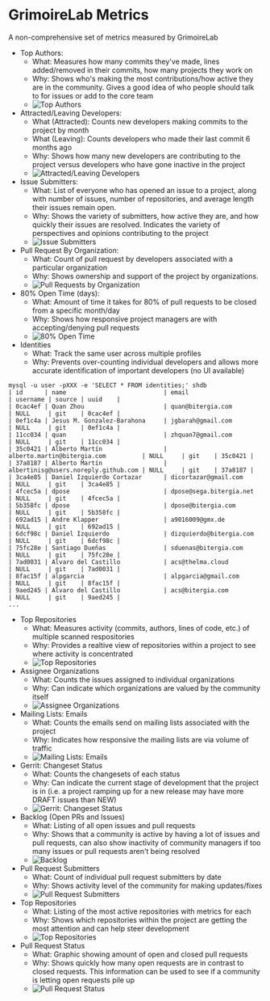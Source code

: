# GrimoireLab Metrics

A non-comprehensive set of metrics measured by GrimoireLab

* Top Authors:
  * What: Measures how many commits they've made, lines added/removed in their commits, how many projects they work on
  * Why: Shows who's making the most contributions/how active they are in the community. Gives a good idea of who people should talk to for issues or add to the core team
  * ![Top Authors](https://github.com/b-hodges/grimoirelab-roadmap/blob/master/Top%20Authors.PNG)
* Attracted/Leaving Developers:
  * What (Attracted): Counts new developers making commits to the project by month
  * What (Leaving): Counts developers who made their last commit 6 months ago
  * Why: Shows how many new developers are contributing to the project versus developers who have gone inactive in the project
  * ![Attracted/Leaving Developers](https://github.com/b-hodges/grimoirelab-roadmap/blob/master/attracted_inactive.PNG)
* Issue Submitters:
  * What: List of everyone who has opened an issue to a project, along with number of issues, number of repositories, and average length their issues remain open.
  * Why: Shows the variety of submitters, how active they are, and how quickly their issues are resolved. Indicates the variety of perspectives and opinions contributing to the project
  * ![Issue Submitters](https://github.com/b-hodges/grimoirelab-roadmap/blob/master/issue_submitters.PNG)
* Pull Request By Organization:
  * What: Count of pull request by developers associated with a particular organization
  * Why: Shows ownership and support of the project by organizations.
  * ![Pull Requests by Organization](https://github.com/b-hodges/grimoirelab-roadmap/blob/master/pull_req_org.PNG)
* 80% Open Time (days):
  * What: Amount of time it takes for 80% of pull requests to be closed from a specific month/day
  * Why: Shows how responsive project managers are with accepting/denying pull requests
  * ![80% Open Time](https://github.com/b-hodges/grimoirelab-roadmap/blob/master/80_percent_open_time.PNG)
* Identities
  * What: Track the same user across multiple profiles
  * Why: Prevents over-counting individual developers and allows more accurate identification of important developers
(no UI available)
```
mysql -u user -pXXX -e 'SELECT * FROM identities;' shdb
| id      | name                           | email                                | username | source | uuid    |
| 0cac4ef | Quan Zhou                      | quan@bitergia.com                    | NULL     | git    | 0cac4ef |
| 0ef1c4a | Jesus M. Gonzalez-Barahona     | jgbarah@gmail.com                    | NULL     | git    | 0ef1c4a |
| 11cc034 | quan                           | zhquan7@gmail.com                    | NULL     | git    | 11cc034 |
| 35c0421 | Alberto Martín                 | alberto.martin@bitergia.com          | NULL     | git    | 35c0421 |
| 37a8187 | Alberto Martín                 | albertinisg@users.noreply.github.com | NULL     | git    | 37a8187 |
| 3ca4e85 | Daniel Izquierdo Cortazar      | dicortazar@gmail.com                 | NULL     | git    | 3ca4e85 |
| 4fcec5a | dpose                          | dpose@sega.bitergia.net              | NULL     | git    | 4fcec5a |
| 5b358fc | dpose                          | dpose@bitergia.com                   | NULL     | git    | 5b358fc |
| 692ad15 | Andre Klapper                  | a9016009@gmx.de                      | NULL     | git    | 692ad15 |
| 6dcf98c | Daniel Izquierdo               | dizquierdo@bitergia.com              | NULL     | git    | 6dcf98c |
| 75fc28e | Santiago Dueñas                | sduenas@bitergia.com                 | NULL     | git    | 75fc28e |
| 7ad0031 | Alvaro del Castillo            | acs@thelma.cloud                     | NULL     | git    | 7ad0031 |
| 8fac15f | alpgarcia                      | alpgarcia@gmail.com                  | NULL     | git    | 8fac15f |
| 9aed245 | Alvaro del Castillo            | acs@bitergia.com                     | NULL     | git    | 9aed245 |
...
```
* Top Repositories
  * What: Measures activity (commits, authors, lines of code, etc.) of multiple scanned respositories
  * Why: Provides a realtive view of repositories within a project to see where activity is concentrated
  * ![Top Repositories](images/top-repos.png)
* Assignee Organizations
  * What: Counts the issues assigned to individual organizations
  * Why: Can indicate which organizations are valued by the community itself
  * ![Assignee Organizations](images/assignee-orgs.png)
* Mailing Lists: Emails
  * What: Counts the emails send on mailing lists associated with the project
  * Why: Indicates how responsive the mailing lists are via volume of traffic
  * ![Mailing Lists: Emails](images/mailing-lists.png)
* Gerrit: Changeset Status
  * What: Counts the changesets of each status
  * Why: Can indicate the current stage of development that the project is in (i.e. a project ramping up for a new release may have more DRAFT issues than NEW)
  * ![Gerrit: Changeset Status](images/gerrit-status.png)
* Backlog (Open PRs and Issues)
  * What: Listing of all open issues and pull requests
  * Why: Shows that a community is active by having a lot of issues and pull requests, can also show inactivity of community managers if too many issues or pull requests aren't being resolved
  * ![Backlog](https://github.com/b-hodges/grimoirelab-roadmap/blob/master/backlog.PNG)
* Pull Request Submitters
  * What: Count of individual pull request submitters by date
  * Why: Shows activity level of the community for making updates/fixes
  * ![Pull Request Submitters](https://github.com/b-hodges/grimoirelab-roadmap/blob/master/pull_request_submitters.PNG)
* Top Repositories
  * What: Listing of the most active repositories with metrics for each
  * Why: Shows which repositories within the project are getting the most attention and can help steer development
  * ![Top Repositories](https://github.com/b-hodges/grimoirelab-roadmap/blob/master/top_repos.PNG)
* Pull Request Status
  * What: Graphic showing amount of open and closed pull requests
  * Why: Shows quickly how many open requests are in contrast to closed requests. This information can be used to see if a community is letting open requests pile up
  * ![Pull Request Status](https://github.com/b-hodges/grimoirelab-roadmap/blob/master/pull_status.PNG)
